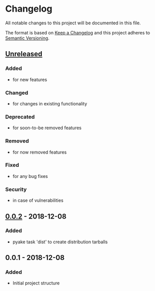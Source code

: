 # Changelog
All notable changes to this project will be documented in this file.

The format is based on [Keep a Changelog](http://keepachangelog.com/en/1.0.0/)
and this project adheres to [Semantic Versioning](http://semver.org/spec/v2.0.0.html).

## [Unreleased]
### Added
- for new features
### Changed
- for changes in existing functionality
### Deprecated
- for soon-to-be removed features
### Removed
- for now removed features
### Fixed
- for any bug fixes
### Security
- in case of vulnerabilities

## [0.0.2] - 2018-12-08
### Added
- pyake task 'dist' to create distribution tarballs

## 0.0.1 - 2018-12-08
### Added
- Initial project structure

[Unreleased]: https://github.com/blinkdog/paradise-chemistry-python/compare/v0.0.2...HEAD
[0.0.2]: https://github.com/blinkdog/paradise-chemistry-python/compare/v0.0.1...v0.0.2
